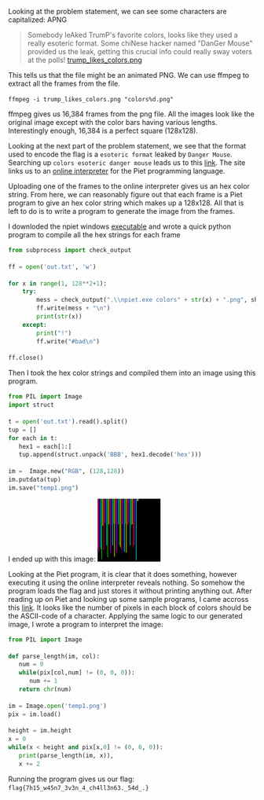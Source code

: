 Looking at the problem statement, we can see some characters are capitalized: APNG
>Somebody leAked TrumP's favorite colors, looks like they used a really esoteric format. Some chiNese hacker named "DanGer Mouse" provided us the leak, getting this crucial info could really sway voters at the polls! [trump_likes_colors.png](https://s3.amazonaws.com/hackthevote/trump_likes_colors.bcddf8152cf2848c058310655c280a7dbb4f22fcc3687f00a26b6e9a57657dc4.png)

This tells us that the file might be an animated PNG. We can use ffmpeg to extract all the frames from the file.

`ffmpeg -i trump_likes_colors.png "colors%d.png"`

ffmpeg gives us 16,384 frames from the png file. All the images look like the original image except with the color bars having various lengths. Interestingly enough, 16,384 is a perfect square (128x128).

Looking at the next part of the problem statement, we see that the format used to encode the flag is a `esoteric format` leaked by `Danger Mouse`. Searching up `colors esoteric danger mouse` leads us to this [link](http://www.dangermouse.net/esoteric/piet.html). The site links us to an [online interpreter](http://www.bertnase.de/npiet/npiet-execute.php) for the Piet programming language.

Uploading one of the frames to the online interpreter gives us an hex color string. From here, we can reasonably figure out that each frame is a Piet program to give an hex color string which makes up a 128x128. All that is left to do is to write a program to generate the image from the frames.

I downloded the npiet windows [executable](http://www.bertnase.de/npiet/npiet-1.3a-win32.zip) and wrote a quick python program to compile all the hex strings for each frame

```python
from subprocess import check_output

ff = open('out.txt', 'w')

for x in range(1, 128**2+1):
    try:
        mess = check_output(".\\npiet.exe colors" + str(x) + ".png", shell=True).decode()
        ff.write(mess + "\n")
        print(str(x))
    except:
        print("!")
        ff.write("#bad\n")

ff.close()
```

Then I took the hex color strings and compiled them into an image using this program.

```python
from PIL import Image
import struct

t = open('out.txt').read().split()
tup = []
for each in t:
   hex1 = each[1:]
   tup.append(struct.unpack('BBB', hex1.decode('hex')))

im =  Image.new("RGB", (128,128))
im.putdata(tup)
im.save("temp1.png")
```
I ended up with this image: ![](https://raw.githubusercontent.com/Alaska47/HackTheVote-2016-Writeups/master/forensics/250-Trump-likes-colors/temp1.png)

Looking at the Piet program, it is clear that it does something, however executing it using the online interpreter reveals nothing. So somehow the program loads the flag and just stores it without printing anything out. After reading up on Piet and looking up some sample programs, I came accross this [link](http://progopedia.com/example/hello-world/323/). It looks like the number of pixels in each block of colors should be the ASCII-code of a character. Applying the same logic to our generated image, I wrote a program to interpret the image:

```python
from PIL import Image

def parse_length(im, col):
   num = 0
   while(pix[col,num] != (0, 0, 0)):
      num += 1
   return chr(num)

im = Image.open('temp1.png')
pix = im.load()

height = im.height
x = 0
while(x < height and pix[x,0] != (0, 0, 0)):
   print(parse_length(im, x)),
   x += 2
```

Running the program gives us our flag: `flag{7h15_w45n7_3v3n_4_ch4ll3n63._54d_.}`
